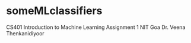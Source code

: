 # someMLclassifiers
CS401 Introduction to Machine Learning Assignment 1 NIT Goa Dr. Veena Thenkanidiyoor
